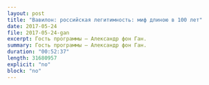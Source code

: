 ```yaml
---
layout: post
title: "Вавилон: российская легитимность: миф длиною в 100 лет"
date: 2017-05-24
file: 2017-05-24-gan
excerpt: Гость программы — Александр фон Ган.
summary: Гость программы — Александр фон Ган.
duration: "00:52:37"
length: 31680957
explicit: "no"
block: "no"
---
```

